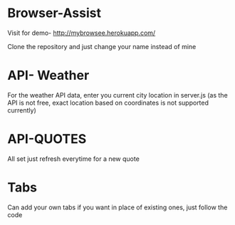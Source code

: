 # Browser-Assist
Visit for demo-  http://mybrowsee.herokuapp.com/

Clone the repository and just change your name instead of mine
 
# API- Weather
 For the weather API data, enter you current city location in server.js (as the API is not free, exact location based on coordinates is not supported currently)
 
# API-QUOTES
 All set just refresh everytime for a new quote
 
# Tabs
 Can add your own tabs if you want in place of existing ones, just follow the code
